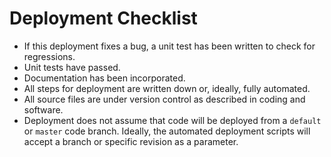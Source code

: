 # Deployment Checklist

- If this deployment fixes a bug, a unit test has been written to check for regressions.
- Unit tests have passed.
- Documentation has been incorporated.
- All steps for deployment are written down or, ideally, fully automated.
- All source files are under version control as described in coding and software.
- Deployment does not assume that code will be deployed from a `default` or `master` code branch.
Ideally, the automated deployment scripts will accept a branch or specific revision as a parameter.
